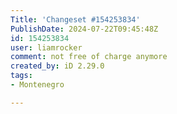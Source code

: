 ```yaml
---
Title: 'Changeset #154253834'
PublishDate: 2024-07-22T09:45:48Z
id: 154253834
user: liamrocker
comment: not free of charge anymore
created_by: iD 2.29.0
tags:
- Montenegro

---
```


